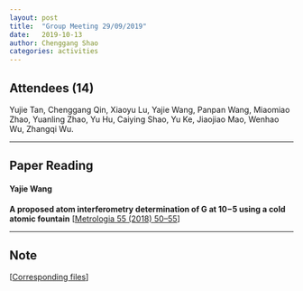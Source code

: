 ```yaml
---
layout: post
title:  "Group Meeting 29/09/2019"
date:   2019-10-13
author: Chenggang Shao
categories: activities
---
```


## Attendees (14)

Yujie Tan, Chenggang Qin, Xiaoyu Lu, Yajie Wang, Panpan Wang, Miaomiao Zhao, Yuanling Zhao, Yu Hu, Caiying Shao, Yu Ke, Jiaojiao Mao, Wenhao Wu, Zhangqi Wu.

---

## Paper Reading

#### Yajie Wang

**A proposed atom interferometry determination of G at 10−5 using a cold atomic fountain** 
[[Metrologia 55 (2018) 50–55](https://iopscience.iop.org/article/10.1088/1681-7575/aa8fd8/pdf)]

---

## Note

[[Corresponding files](https://mail.163.com/js6/main.jsp?sid=FABTcnArCrcSAwSWBXrrqIVMjXErgZSA&df=unknow#module=read.ReadModule%7C%7B%22area%22%3A%22normal%22%2C%22isThread%22%3Afalse%2C%22viewType%22%3A%22%22%2C%22id%22%3A%22201%3A1tbiyQoY0lQHGBUtTgAAs0%22%2C%22fid%22%3A1%7D)]
